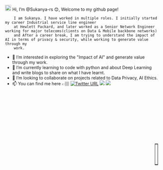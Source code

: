<img src="https://camo.githubusercontent.com/e8e7b06ecf583bc040eb60e44eb5b8e0ecc5421320a92929ce21522dbc34c891/68747470733a2f2f6d656469612e67697068792e636f6d2f6d656469612f6876524a434c467a6361737252346961377a2f67697068792e676966 " alt="alt text" width="20" height="20"> Hi, I’m @Sukanya-rs 😊, Welcome to my github page! 

        
        I am Sukanya. I have worked in multiple roles. I initially started my career Industrial service line engineer 
        at Hewlett Packard, and later worked as a Senior Network Engineer working for major telecoms(clients on Data & Mobile backbone networks)
        and After a career break, I am trying to understand the impact of AI in terms of privacy & security, while working to generate value through my 
        work.  

  
- 👀 I’m interested in exploring the "Impact of AI" and generate value through my work. 
- 🌱 I’m currently learning to code with python and about Deep Learning and write blogs to share on what I have learnt. 
- 💞️ I’m looking to collaborate on projects related to Data Privacy, AI Ethics. 
- 📫 You can find me here  👉🏽 [![Twitter URL](https://img.shields.io/twitter/url/https/twitter.com/sukanya_rs?style=social&label=Follow%20%40sukanya_rs)](https://twitter.com/sukanya_rs) [![](https://img.shields.io/badge/LinkedIn-0077B5?style=for-the-badge&logo=linkedin&logoColor=white)](https://www.linkedin.com/in/sukanyars/) [![](https://img.shields.io/badge/Medium-12100E?style=for-the-badge&logo=medium&logoColor=white)](https://medium.com/@sukanya.me) 
<br></br>
<br></br>
<br></br>
<br></br>
<br></br>



<p>
<table style="width:10px; border: 1px solid black"; align="right">
  <tr>
    <td>You are visitor</td>
    <td><img src="https://profile-counter.glitch.me/sukanya_rs/count.svg" alt="" /></td>
  </tr>
</table></p>
